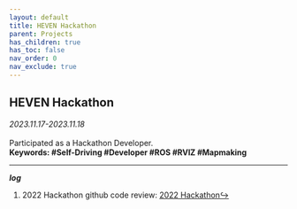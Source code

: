 ```yaml
---
layout: default
title: HEVEN Hackathon
parent: Projects
has_children: true
has_toc: false
nav_order: 0
nav_exclude: true
---
```


## HEVEN Hackathon

_2023.11.17-2023.11.18_  
<br>
Participated as a Hackathon Developer.   
**Keywords: #Self-Driving #Developer #ROS #RVIZ #Mapmaking**

---

***log*** 

1. 2022 Hackathon github code review: [2022 Hackathon↪](./2022_hackathon)
